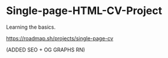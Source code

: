 # Single-page-HTML-CV-Project
Learning the basics. 

https://roadmap.sh/projects/single-page-cv

(ADDED SEO + OG GRAPHS RN)
